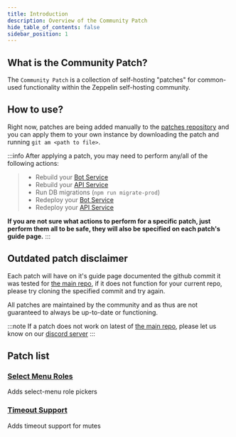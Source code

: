 ```yaml
---
title: Introduction
description: Overview of the Community Patch
hide_table_of_contents: false
sidebar_position: 1
---
```


## What is the Community Patch?

The `Community Patch` is a collection of self-hosting "patches" for common-used functionality within the Zeppelin self-hosting community.

## How to use?

Right now, patches are being added manually to the [patches repository](https://github.com/zeppelinhangar/community-patch/patches) and you can apply them to your own instance by downloading the patch and running `git am <path to file>`.

:::info
After applying a patch, you may need to perform any/all of the following actions:

> - Rebuild your [Bot Service](../../services/bot.md)
> - Rebuild your [API Service](../../services/api.md)
> - Run DB migrations (`npm run migrate-prod`)
> - Redeploy your [Bot Service](../../services/bot.md)
> - Redeploy your [API Service](../../services/api.md)

**If you are not sure what actions to perform for a specific patch, just perform them all to be safe, they will also be specified on each patch's guide page.**
:::

## Outdated patch disclaimer

Each patch will have on it's guide page documented the github commit it was tested for [the main repo](https://github.com/ZeppelinBot/Zeppelin), if it does not function for your current repo, please try cloning the specified commit and try again.

All patches are maintained by the community and as thus are not guaranteed to always be up-to-date or functioning.

:::note
If a patch does not work on latest of [the main repo](https://github.com/ZeppelinBot/Zeppelin), please let us know on our [discord server](https://discord.gguTcdUmF6Q7)
:::

## Patch list

### [Select Menu Roles](./select-menu.md)

Adds select-menu role pickers

### [Timeout Support](./timeouts.md)

Adds timeout support for mutes
